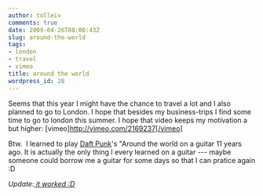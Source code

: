 ```yaml
---
author: tolleiv
comments: true
date: 2009-04-26T08:00:43Z
slug: around-the-world
tags:
- london
- travel
- vimeo
title: around the world
wordpress_id: 28
---
```


Seems that this year I might have the chance to travel a lot and I also planned to go to London. I hope that besides my business-trips I find some time to go to london this summer. I hope that video keeps my motivation a but higher: [vimeo]http://vimeo.com/2169237[/vimeo]

Btw.  I learned to play [Daft Punk](http://de.wikipedia.org/wiki/Daft_Punk)'s "Around the world on a guitar 11 years ago. It is actually the only thing I every learned on a guitar --- maybe someone could borrow me a guitar for some days so that I can pratice again :D

_Update:[ it worked :D](http://blog.tolleiv.de/2009/10/visiting-uk/)_
